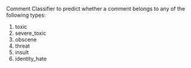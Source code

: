 Comment Classifier to predict whether a comment belongs to any of the following types:
1. toxic
2. severe_toxic
3. obscene
4. threat
5. insult
6. identity_hate